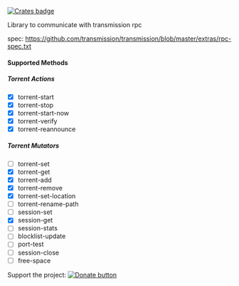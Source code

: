 [![Crates badge](https://badge-cache.kominick.com/crates/v/transmission-rpc.svg?label=transmission-rpc)](https://crates.io/crates/transmission-rpc)

Library to communicate with transmission rpc

spec: https://github.com/transmission/transmission/blob/master/extras/rpc-spec.txt

#### Supported Methods

##### Torrent Actions

- [X] torrent-start
- [X] torrent-stop
- [X] torrent-start-now
- [X] torrent-verify
- [X] torrent-reannounce

##### Torrent Mutators

- [ ] torrent-set
- [X] torrent-get
- [X] torrent-add
- [X] torrent-remove
- [X] torrent-set-location
- [ ] torrent-rename-path
- [ ] session-set
- [X] session-get
- [ ] session-stats
- [ ] blocklist-update
- [ ] port-test
- [ ] session-close
- [ ] free-space 

[https://crates.io/crates/transmission-rpc]: https://img.shields.io/badge/crates.io-transmission_rpc%20=%20%220.2.0%22-brightgreen.svg

Support the project: [![Donate button](https://www.paypalobjects.com/en_US/DK/i/btn/btn_donateCC_LG.gif)](https://www.paypal.com/cgi-bin/webscr?cmd=_s-xclick&hosted_button_id=H337RKJSC4YG4&source=url)
